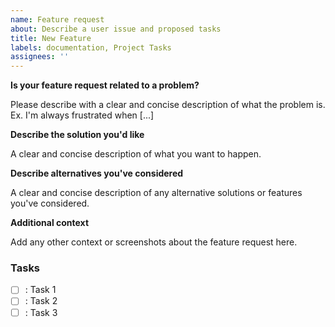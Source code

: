 ```yaml
---
name: Feature request
about: Describe a user issue and proposed tasks
title: New Feature
labels: documentation, Project Tasks
assignees: ''
---
```


**Is your feature request related to a problem?**

Please describe with a clear and concise description of what the problem is.
Ex. I'm always frustrated when [...]

**Describe the solution you'd like**

A clear and concise description of what you want to happen.

**Describe alternatives you've considered**

A clear and concise description of any alternative solutions or features you've considered.

**Additional context**

Add any other context or screenshots about the feature request here.

### Tasks

- [ ] : Task 1
- [ ] : Task 2
- [ ] : Task 3
